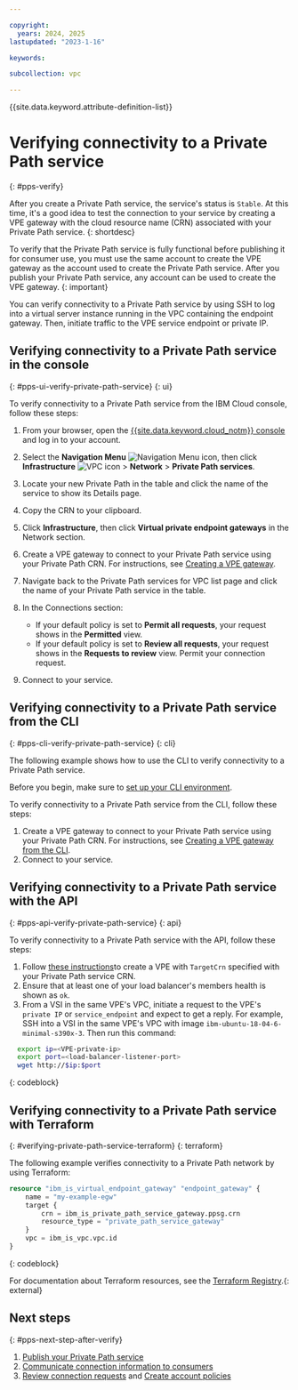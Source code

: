 ```yaml
---

copyright:
  years: 2024, 2025
lastupdated: "2023-1-16"

keywords:

subcollection: vpc

---
```


{{site.data.keyword.attribute-definition-list}}

# Verifying connectivity to a Private Path service
{: #pps-verify}

After you create a Private Path service, the service's status is `Stable`. At this time, it's a good idea to test the connection to your service by creating a VPE gateway with the cloud resource name (CRN) associated with your Private Path service.
{: shortdesc}

To verify that the Private Path service is fully functional before publishing it for consumer use, you must use the same account to create the VPE gateway as the account used to create the Private Path service. After you publish your Private Path service, any account can be used to create the VPE gateway.
{: important}

You can verify connectivity to a Private Path service by using SSH to log into a virtual server instance running in the VPC containing the endpoint gateway. Then, initiate traffic to the VPE service endpoint or private IP.

## Verifying connectivity to a Private Path service in the console
{: #pps-ui-verify-private-path-service}
{: ui}

To verify connectivity to a Private Path service from the IBM Cloud console, follow these steps:

1. From your browser, open the [{{site.data.keyword.cloud_notm}} console](/login) and log in to your account.
1. Select the **Navigation Menu** ![Navigation Menu icon](../icons/icon_hamburger.svg), then click **Infrastructure** ![VPC icon](../../icons/vpc.svg) > **Network** > **Private Path services**.
1. Locate your new Private Path in the table and click the name of the service to show its Details page.
1. Copy the CRN to your clipboard.
1. Click **Infrastructure**, then click **Virtual private endpoint gateways** in the Network section.
1. Create a VPE gateway to connect to your Private Path service using your Private Path CRN. For instructions, see [Creating a VPE gateway](/docs/vpc?topic=vpc-ordering-endpoint-gateway).
1. Navigate back to the Private Path services for VPC list page and click the name of your Private Path service in the table.
1. In the Connections section:

   * If your default policy is set to **Permit all requests**, your request shows in the **Permitted** view.
   * If your default policy is set to **Review all requests**, your request shows in the **Requests to review** view. Permit your connection request.

1. Connect to your service.

## Verifying connectivity to a Private Path service from the CLI
{: #pps-cli-verify-private-path-service}
{: cli}

The following example shows how to use the CLI to verify connectivity to a Private Path service.

Before you begin, make sure to [set up your CLI environment](/docs/vpc?topic=vpc-set-up-environment&interface=cli).

To verify connectivity to a Private Path service from the CLI, follow these steps:

1. Create a VPE gateway to connect to your Private Path service using your Private Path CRN. For instructions, see [Creating a VPE gateway from the CLI](/docs/vpc?topic=vpc-ordering-endpoint-gateway&interface=cli).
1. Connect to your service.

## Verifying connectivity to a Private Path service with the API
{: #pps-api-verify-private-path-service}
{: api}

To verify connectivity to a Private Path service with the API, follow these steps:

1. Follow [these instructions](/docs/vpc?topic=vpc-ordering-endpoint-gateway&interface=api)to create a VPE with `TargetCrn` specified with your Private Path service CRN.
1. Ensure that at least one of your load balancer's members health is shown as `ok`.
1. From a VSI in the same VPE's VPC, initiate a request to the VPE's `private IP` or `service_endpoint` and expect to get a reply. For example, SSH into a VSI in the same VPE's VPC with image `ibm-ubuntu-18-04-6-minimal-s390x-3`. Then run this command:

```sh
  export ip=<VPE-private-ip>
  export port=<load-balancer-listener-port>
  wget http://$ip:$port
```
{: codeblock}

## Verifying connectivity to a Private Path service with Terraform
{: #verifying-private-path-service-terraform}
{: terraform}

The following example verifies connectivity to a Private Path network by using Terraform:

```terraform
resource "ibm_is_virtual_endpoint_gateway" "endpoint_gateway" {
    name = "my-example-egw"
    target {
        crn = ibm_is_private_path_service_gateway.ppsg.crn
        resource_type = "private_path_service_gateway"
    }
    vpc = ibm_is_vpc.vpc.id
}
```
{: codeblock}

For documentation about Terraform resources, see the [Terraform Registry](https://registry.terraform.io/providers/IBM-Cloud/ibm/latest/docs/resources/is_private_path_service_gateway).{: external}

## Next steps
{: #pps-next-step-after-verify}

1. [Publish your Private Path service](/docs/vpc?topic=vpc-pps-activating&interface=ui)
1. [Communicate connection information to consumers](/docs/vpc?topic=vpc-pps-ui-communicate&interface=ui)
1. [Review connection requests](/docs/vpc?topic=vpc-pps-ui-reviewing&interface=ui) and [Create account policies](/docs/vpc?topic=vpc-pps-create-account-policy&interface=ui)
